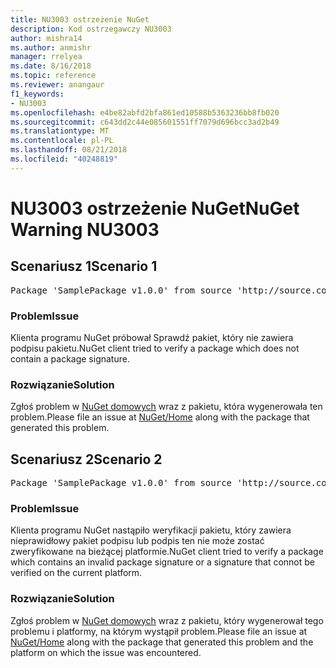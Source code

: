 ```yaml
---
title: NU3003 ostrzeżenie NuGet
description: Kod ostrzegawczy NU3003
author: mishra14
ms.author: anmishr
manager: rrelyea
ms.date: 8/16/2018
ms.topic: reference
ms.reviewer: anangaur
f1_keywords:
- NU3003
ms.openlocfilehash: e4be82abfd2bfa861ed10588b5363236bb8fb020
ms.sourcegitcommit: c643dd2c44e085601551ff7079d696bcc3ad2b49
ms.translationtype: MT
ms.contentlocale: pl-PL
ms.lasthandoff: 08/21/2018
ms.locfileid: "40248819"
---
```

# <a name="nuget-warning-nu3003"></a><span data-ttu-id="d3c02-103">NU3003 ostrzeżenie NuGet</span><span class="sxs-lookup"><span data-stu-id="d3c02-103">NuGet Warning NU3003</span></span>

## <a name="scenario-1"></a><span data-ttu-id="d3c02-104">Scenariusz 1</span><span class="sxs-lookup"><span data-stu-id="d3c02-104">Scenario 1</span></span>

<pre>Package 'SamplePackage v1.0.0' from source 'http://source.com/index.json': The package is not signed. Unable to verify signature from an unsigned package.</pre>

### <a name="issue"></a><span data-ttu-id="d3c02-105">Problem</span><span class="sxs-lookup"><span data-stu-id="d3c02-105">Issue</span></span>

<span data-ttu-id="d3c02-106">Klienta programu NuGet próbował Sprawdź pakiet, który nie zawiera podpisu pakietu.</span><span class="sxs-lookup"><span data-stu-id="d3c02-106">NuGet client tried to verify a package which does not contain a package signature.</span></span>


### <a name="solution"></a><span data-ttu-id="d3c02-107">Rozwiązanie</span><span class="sxs-lookup"><span data-stu-id="d3c02-107">Solution</span></span>

<span data-ttu-id="d3c02-108">Zgłoś problem w [NuGet domowych](https://github.com/NuGet/Home/issues) wraz z pakietu, która wygenerowała ten problem.</span><span class="sxs-lookup"><span data-stu-id="d3c02-108">Please file an issue at [NuGet/Home](https://github.com/NuGet/Home/issues) along with the package that generated this problem.</span></span>



## <a name="scenario-2"></a><span data-ttu-id="d3c02-109">Scenariusz 2</span><span class="sxs-lookup"><span data-stu-id="d3c02-109">Scenario 2</span></span>

<pre>Package 'SamplePackage v1.0.0' from source 'http://source.com/index.json': The package signature is invalid or cannot be verified on this platform.</pre>

### <a name="issue"></a><span data-ttu-id="d3c02-110">Problem</span><span class="sxs-lookup"><span data-stu-id="d3c02-110">Issue</span></span>

<span data-ttu-id="d3c02-111">Klienta programu NuGet nastąpiło weryfikacji pakietu, który zawiera nieprawidłowy pakiet podpisu lub podpis ten nie może zostać zweryfikowane na bieżącej platformie.</span><span class="sxs-lookup"><span data-stu-id="d3c02-111">NuGet client tried to verify a package which contains an invalid package signature or a signature that connot be verified on the current platform.</span></span>


### <a name="solution"></a><span data-ttu-id="d3c02-112">Rozwiązanie</span><span class="sxs-lookup"><span data-stu-id="d3c02-112">Solution</span></span>

<span data-ttu-id="d3c02-113">Zgłoś problem w [NuGet domowych](https://github.com/NuGet/Home/issues) wraz z pakietu, który wygenerował tego problemu i platformy, na którym wystąpił problem.</span><span class="sxs-lookup"><span data-stu-id="d3c02-113">Please file an issue at [NuGet/Home](https://github.com/NuGet/Home/issues) along with the package that generated this problem and the platform on which the issue was encountered.</span></span>


